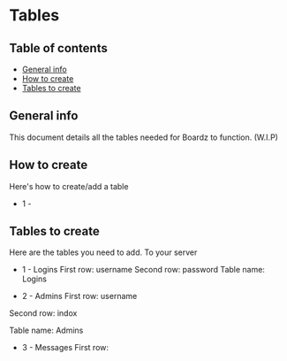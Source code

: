 # Tables

## Table of contents
* [General info](#general-info)
* [How to create](#how-to-create)
* [Tables to create](#tables-to-create)

## General info

This document details all the tables needed for Boardz to function. (W.I.P)

## How to create

Here's how to create/add a table

* 1 - 


## Tables to create

Here are the tables you need to add. To your server

* 1 - Logins
First row: username
Second row: password
Table name: Logins

* 2 - Admins
First row: username

Second row: indox

Table name: Admins

* 3 - Messages
First row:

